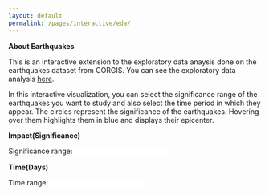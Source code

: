 ```yaml
---
layout: default
permalink: /pages/interactive/eda/
---
```





<html lang="en">
<style>
  .state-borders {
    fill: none;
    stroke: #fff;
    stroke-width: 0.5px;
    stroke-linejoin: round;
    stroke-linecap: round;
    pointer-events: none;
  }

.tooltip {
    position: absolute;
    width: 200px;
    height: 28px;
    pointer-events: none;
    }
</style>
<head>
  <meta charset="utf-8">
  <meta name="viewport" content="width=device-width, initial-scale=1">
  <title>Earthquakes</title>
  <link rel="stylesheet" href="//code.jquery.com/ui/1.12.1/themes/base/jquery-ui.css">
  <link rel="stylesheet" href="/resources/demos/style.css">
  <script src="https://code.jquery.com/jquery-1.12.4.js"></script>
  <script src="https://code.jquery.com/ui/1.12.1/jquery-ui.js"></script>
   <script src="//d3js.org/d3.v4.min.js"></script>
  <script src="https://d3js.org/topojson.v3.min.js"></script>
  <script src="https://d3js.org/d3-array.v1.min.js"></script>
<script src="https://d3js.org/d3-geo.v1.min.js"></script>
<script src="https://d3js.org/d3-geo-projection.v2.min.js"></script>
  <script>


$(function() {
$( "#assists" ).slider({
range: true,
min: 0,
max: 2700,
values: [ 0, 2700 ],
slide: function( event, ui ) {
$( "#assistamount" ).val( ui.values[ 0 ] + " - " + ui.values[ 1 ] );
sigvalues = ui.values
filterData("impact.significance", sigvalues, timevalues); } });
$( "#assistamount" ).val( $( "#assists" ).slider( "values", 0 ) +
" - " + $( "#assists" ).slider( "values", 1 ) );
});

 </script> 

   <script>
var timevalues = [ 0, 31 ]
var sigvalues = [ 0, 2700 ]

$(function() {
$( "#time" ).slider({
range: true,
min: 0,
max: 31,
values: [ 0, 31 ],
slide: function( event, ui ) {
$( "#timeamount" ).val( ui.values[ 0 ] + " - " + ui.values[ 1 ] );
timevalues = ui.values
filterData("time.epoch", sigvalues, timevalues); } });
$( "#timeamount" ).val( $( "#assists" ).slider( "values", 0 ) +
" - " + $( "#assists" ).slider( "values", 1 ) );
});
 </script> 

</head>
<body>

<b> About Earthquakes</b>


<p>This is an interactive extension to the exploratory data anaysis done on the earthquakes dataset from CORGIS.
  You can see the exploratory data analysis 
<a href="https://dirivian.github.io/pages/eda/">here</a>.

In this interactive visualization, you can select the significance range of the earthquakes you want to study and 
also select the time period in which they appear. The circles represent the significance of the earthquakes. Hovering 
over them highlights them in blue and displays their epicenter.
</p>



<p> <b>Impact(Significance) </b></p>
<div id="assists" class="slider-range"></div>
<label for="assistamount">Significance range:</label>
<input type="text" id="assistamount" readonly style="border:0;
color:#f6931f; font-weight:bold;">


<p> <b>Time(Days) </b></p>
<div id="time" class="slider-range"></div>
<label for="timeamount">Time range:</label>
<input type="text" id="timeamount" readonly style="border:0;
color:#f6931f; font-weight:bold;">

 
 <script> 
    var width = 1500,
      height = 2000;
var tooltip = d3.select("body").append("div")
.attr("class", "tooltip")
.style("opacity", 0);
    
    var path = d3.geoPath().projection(d3.geoMiller());

    var svg = d3.select("body").append("svg")
      .attr("width", width)
      .attr("height", height);
    var valueById={};
    var projection = d3.geoMiller();




var projected_transform = function(x,y)
{return "translate(" + projection([x,y]) + ")";}
var elephant 
d3.json("https://dirivian.github.io/pages/interactive/geo.json", function(error, geo) {
      svg.selectAll("path")
        .attr("class", "state-borders")
        .data(topojson.feature(geo, geo.objects.countries).features)
        .enter().append("path")
        .style("opacity", 0.3)
        .attr("d", path);
      })
svg.append("input")
        .attr("type", "range")
        .attr("min", 0)
        .attr("max", 5)
        .attr("step", "1")
        .attr("id", "year")
        .on("input", function input() {
          update();
        });

var filterData = function(attr, sigrange, timerange){

  var epoch_start = 1469593183550
var epoch_end = 1472183881830
var day_ratio = 30/(epoch_end -epoch_start)
svg.selectAll("circle").remove();
elephant = []
d3.csv("https://dirivian.github.io/pages/interactive/earthquakes.csv",function(earthquakes){
  earthquakes.forEach(function(d){
    d["impact.significance"] = +d["impact.significance"]
    d["location.longitude"] = +d["location.longitude"] 
    d["location.latitude"] = +d["location.latitude"] 
  });
  elephant = []
  elephant = earthquakes.filter(function(d,i){
  
    if (d["impact.significance"] >sigrange[0] ){
if (d["impact.significance"] <sigrange[1] ){
  if (day_ratio*(d["time.epoch"]-epoch_start) >timerange[0] ){
    if (day_ratio*(d["time.epoch"]-epoch_start) <timerange[1] ){
      return true
    }
    return false
    }
    return false
    }
    return false
  }
  return false
  }
  )



    
    svg.selectAll("circle")
        .data(elephant)
        .enter()
        .append("circle")
          .attr("transform", function(d) {return projected_transform(d["location.longitude"],d["location.latitude"])})
          .attr("r", function(d) {return 0.01*(1+d["impact.significance"])})
          .style("opacity","0.5")
          .attr('fill', 'red')
          .on('mouseover', function (d) {
          d3.select(this)
               .attr('fill','blue')
          tooltip.transition()
              .duration(200)
              .style("opacity", .9);
              tooltip.html(d["location.full"])
              .style("left", (d3.event.pageX + 5) + "px")
              .style("top", (d3.event.pageY - 28) + "px");


               })

          .on('mouseout', function (d, i) {
          d3.select(this).transition()
               .duration('50').attr('fill', 'red')
          tooltip.transition()
.duration(500)
.style("opacity", 0);

             })


}); }

 filterData(["impact.significance"], sigvalues, timevalues)

  </script> 

  <div id="slider"></div>
</body>
</html>
